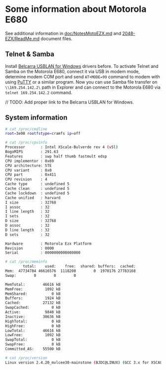 Some information about Motorola E680
====================================

See additional information in [doc/NotesMotoEZX.md](NotesMotoEZX.md) and [2048-EZX/ReadMe.md](../2048-EZX/ReadMe.md) document files.

## Telnet & Samba

Install [Belcarra USBLAN for Windows]() drivers before. To activate Telnet and Samba on the Motorola E680, connect it via USB in modem mode, determine modem COM port and send `AT+MODE=99` command to modem with using [PuTTY](https://www.putty.org/) or a similar program. Now you can use Samba file transfer on `\\169.254.142.2\` path in Explorer and can connect to the Motorola E680 via `telnet 169.254.142.2` command.

// TODO: Add proper link to the Belcarra USBLAN for Windows.

## System information

```sh
# cat /proc/cmdline
root=3e00 rootfstype=cramfs ip=off

# cat /proc/cpuinfo
Processor       : Intel XScale-Bulverde rev 4 (v5l)
BogoMIPS        : 291.63
Features        : swp half thumb fastmult edsp
CPU implementor : 0x69
CPU architecture: 5TE
CPU variant     : 0x0
CPU part        : 0x411
CPU revision    : 4
Cache type      : undefined 5
Cache clean     : undefined 5
Cache lockdown  : undefined 5
Cache unified   : harvard
I size          : 32768
I assoc         : 32
I line length   : 32
I sets          : 32
D size          : 32768
D assoc         : 32
D line length   : 32
D sets          : 32

Hardware        : Motorola Ezx Platform
Revision        : 0000
Serial          : 0000000000000000

# cat /proc/meminfo
		total:    used:    free:  shared: buffers:  cached:
Mem:  47734784 46616576  1118208        0  1970176 27783168
Swap:        0        0        0

MemTotal:        46616 kB
MemFree:          1092 kB
MemShared:           0 kB
Buffers:          1924 kB
Cached:          27132 kB
SwapCached:          0 kB
Active:           9848 kB
Inactive:        30636 kB
HighTotal:           0 kB
HighFree:            0 kB
LowTotal:        46616 kB
LowFree:          1092 kB
SwapTotal:           0 kB
SwapFree:            0 kB
Committed_AS:    55500 kB

# cat /proc/version
Linux version 2.4.20_mvlcee30-mainstone (BJDC@LINUX) (GCC 3.x for XSCALE) #1 Jan 1,2003
```
